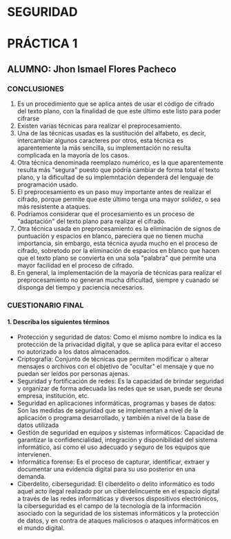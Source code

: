 # SEGURIDAD
# PRÁCTICA 1
## ALUMNO: Jhon Ismael Flores Pacheco
### CONCLUSIONES
1. Es un procedimiento que se aplica antes de usar el código de cifrado del texto plano, con la finalidad de que este último este listo para poder cifrarse
2. Existen varias técnicas para realizar el preprocesamiento.
3. Una de las técnicas usadas es la sustitución del alfabeto, es decir, intercambiar algunos caracteres por otros, esta técnica es aparentemente la más sencilla, su implementación no resulta complicada en la mayoría de los casos.
4. Otra técnica denominada reemplazo numérico, es la que aparentemente resulta más "segura" puesto que podría cambiar de forma total el texto plano, y la dificultad de su implemntación dependerá del lenguaje de programación usado.
5. El preprocesamiento es un paso muy importante antes de realizar el cifrado, porque permite que este último tenga una mayor solidez, o sea más resistente a ataques.
6. Podríamos considerar que el procesamiento es un proceso de "adaptación" del texto plano para realizar el cifrado.
7. Otra técnica usada en preprocesamiento es la eliminación de signos de puntuación y espacios en blanco, pareciera que no tienen mucha importancia, sin embargo, esta técnica ayuda mucho en el proceso de cifrado, sobretodo por la eliminación de espacios en blanco que hacen que el texto plano se convierta en una sola "palabra" que permite una mayor facilidad en el proceso de cifrado.
8. En general, la implementación de la mayoría de técnicas para realizar el preprocesamiento no generan mucha dificultad, siempre y cuanado se disponga del tiempo y paciencia necesarios. 

### CUESTIONARIO FINAL

#### 1. Describa los siguientes términos
* Protección y seguridad de datos: Como el mismo nombre lo indica es la protección de la privacidad digital, y que se aplica para evitar el acceso no autorizado a los datos almacenados.
* Criptografía: Conjunto de técnicas que permiten modificar o alterar mensajes o archivos con el objetivo de "ocultar" el mensaje y que no puedan ser leídos por personas ajenas.
* Seguridad y fortificación de redes: Es la capacidad de brindar seguridad y organizar de forma adecuada las redes que se usan, puede ser deuna empresa, institución, etc.
* Seguridad en aplicaciones informáticas, programas y bases de datos: Son las medidas de seguridad que se implementan a nivel de la aplicación o programa desarrollado, y también a nivel de la base de datos utilizada
* Gestión de seguridad en equipos y sistemas informáticos: Capacidad de garantizar la confidencialidad, integración y disponibilidad del sistema informático, así como el uso adecuado y seguro de los equipos que intervienen.
* Informática forense: Es el proceso de capturar, identificar, extraer y documentar una evidencia digital para su uso posterior en una demanda.
* Ciberdelito, ciberseguridad: El ciberdelito o delito informático es todo aquel acto ilegal realizado por un ciberdelincuente en el espacio digital a través de las redes informáticas y diversos dispositivos electrónicos, la ciberseguridad es el campo de la tecnología de la información asociado con la seguridad de los sistemas informáticos y la protección de datos, y en contra de ataques maliciosos o ataques informáticos en el mundo digital.
